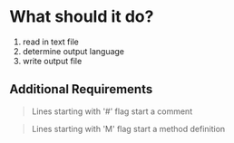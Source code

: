 # What should it do?
1. read in text file
2. determine output language
3. write output file

## Additional Requirements
> Lines starting with '#' flag start a comment

> Lines starting with 'M' flag start a method definition
